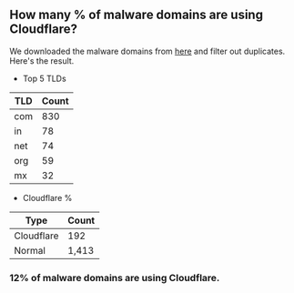 ## How many % of malware domains are using Cloudflare?


We downloaded the malware domains from [here](https://urlhaus.abuse.ch) and filter out duplicates.
Here's the result.


[//]: # (start replacement)


- Top 5 TLDs

| TLD | Count |
| --- | --- |
| com | 830 |
| in | 78 |
| net | 74 |
| org | 59 |
| mx | 32 |


- Cloudflare %

| Type | Count |
| --- | --- |
| Cloudflare | 192 |
| Normal | 1,413 |


### 12% of malware domains are using Cloudflare.